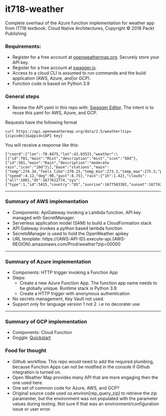 # it718-weather
Complete overhaul of the Azure function implementation for weather app from IT718 textbook. Cloud Native Architectures, Copyright © 2018 Packt Publishing 

### Requirements:
- Register for a free account at [openweathermap.org](https://openweathermap.org/).  Securely store your API key.
- Register for a free account at [swagger.io](https://swagger.io/tools/).
- Access to a cloud CLI is assumed to run commands and the build application (AWS, Azure, and|or GCP).
- Function code is based on Python 3.9

### General steps
- Review the API yaml in this repo with: [Swagger Editor](https://editor.swagger.io/).  The intent is to reuse this yaml for AWS, Azure, and GCP.

Requests have the following format
```
curl https://api.openweathermap.org/data/2.5/weather?zip={zipcode}}&appid={API key}
```

You will receive a response like this: 
```
{"coord":{"lon":-70.8475,"lat":43.0353},"weather":\[{"id":701,"main":"Mist","description":"mist","icon":"50d"},{"id":501,"main":"Rain","description":"moderate rain","icon":"10d"}\],"base":"stations","main":{"temp":274.34,"feels_like":270.25,"temp_min":273.3,"temp_max":275.5,"pressure":1010,"humidity":91},"visibility":1006,"wind":{"speed":4.12,"deg":90,"gust":8.75},"rain":{"1h":1.42},"clouds":{"all":100},"dt":1677612774,"sys":{"type":1,"id":5415,"country":"US","sunrise":1677583302,"sunset":1677623435},"timezone":-18000,"id":0,"name":"Greenland","cod":200}
```
---
### Summary of AWS implementation
- Components: ApiGateway invoking a Lambda function.  API key managed with SecretManager.
- Serverless application model (SAM) to build a CloudFormation stack
- API Gateway invokes a python based lambda function
- SecretsManager is used to hold the OpenWeather apikey
- URL template: https://{AWS-API-ID}.execute-api.{AWS-REGION}.amazonaws.com/Prod/weather?zip=00000
---
### Summary of Azure implementation
- Components: HTTP trigger invoking a Function App
- Steps:
  - Create a new Azure Function App.  The function app name needs to be globally unique.  Runtime stack is Python 3.9.
  - Create a HTTP trigger with anonymous authentication
- No secrets management, Key Vault not used.
- Support only for language version 1 not 2. i.e no decorater use
---
### Summary of GCP implementation
- Components: Cloud Function
- Goggle: [Quickstart](https://cloud.google.com/functions/docs/console-quickstart)

### Food for thought
- Github workflow.  This repo would need to add the required plumbing, because Function Apps can not be modfied in the console if Github integration is turned on.  
- Open Weather Map provides many API that are more engaging then the one used here.
- One set of common code for Azure, AWS, and GCP?
- Original source code used os.environ[rep_query_zip] to retrieve the zip paramenter, but the environment was not populated with the parameter values during testing.  Not sure if that was an environment/configuration issue or user error.
